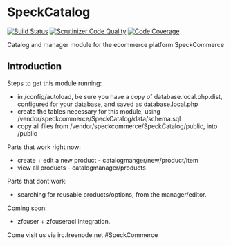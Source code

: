 SpeckCatalog
============
[![Build Status](https://travis-ci.org/speckcommerce/SpeckCatalog.svg?branch=master)](https://travis-ci.org/speckcommerce/SpeckCatalog)
[![Scrutinizer Code Quality](https://scrutinizer-ci.com/g/speckcommerce/SpeckCatalog/badges/quality-score.png?b=master)](https://scrutinizer-ci.com/g/speckcommerce/SpeckCatalog/?branch=master)
[![Code Coverage](https://scrutinizer-ci.com/g/speckcommerce/SpeckCatalog/badges/coverage.png?b=master)](https://scrutinizer-ci.com/g/speckcommerce/SpeckCatalog/?branch=master)

Catalog and manager module for the ecommerce platform SpeckCommerce

Introduction
------------

Steps to get this module running:
- in /config/autoload, be sure you have a copy of database.local.php.dist, configured for your database, and saved as database.local.php 
- create the tables necessary for this module, using /vendor/speckcommerce/SpeckCatalog/data/schema.sql
- copy all files from /vendor/speckcommerce/SpeckCatalog/public, into /public

Parts that work right now:
- create + edit a new product - catalogmanger/new/product/item
- view all products - catalogmanager/products

Parts that dont work:
- searching for reusable products/options, from the manager/editor.

Coming soon: 
- zfcuser + zfcuseracl integration.

Come visit us via irc.freenode.net #SpeckCommerce
